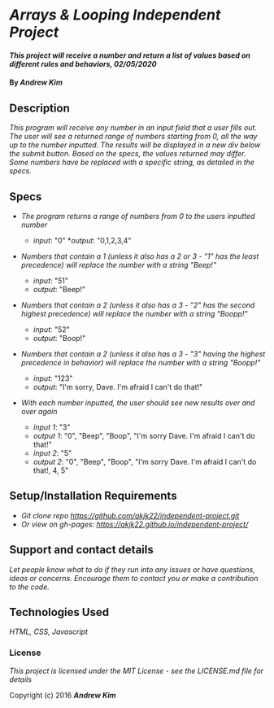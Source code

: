 # _Arrays & Looping Independent Project_

#### _This project will receive a number and return a list of values based on different rules and behaviors, 02/05/2020_

#### By _**Andrew Kim**_

## Description

_This program will receive any number in an input field that a user fills out. The user will see a returned range of numbers starting from 0, all the way up to the number inputted. The results will be displayed in a new div below the submit button. Based on the specs, the values returned may differ. Some numbers have be replaced with a specific string, as detailed in the specs._

## Specs

* _The program returns a range of numbers from 0 to the users inputted number_
  * _input_: "0"
  *_output_: "0,1,2,3,4"

* _Numbers that contain a 1 (unless it also has a 2 or 3 - "1" has the least precedence) will replace the number with a string "Beep!"_
  * _input_: "51"
  * _output_: "Beep!"

* _Numbers that contain a 2 (unless it also has a 3 - "2" has the second highest precedence) will replace the number with a string "Boopp!"_
  * _input_: "52"
  * _output_: "Boop!"

* _Numbers that contain a 2 (unless it also has a 3 - "3" having the highest precedence in behavior) will replace the number with a string "Boopp!"_
  * _input_: "123"
  * _output_: "I'm sorry, Dave. I'm afraid I can't do that!"

* _With each number inputted, the user should see new results over and over again_
  * _input 1_: "3"
  * _output 1_: "0", "Beep", "Boop", "I'm sorry Dave. I'm afraid I can't do that!"
  * _input 2_: "5"
  * _output 2_: "0", "Beep", "Boop", "I'm sorry Dave. I'm afraid I can't do that!, 4, 5"


## Setup/Installation Requirements

* _Git clone repo https://github.com/akjk22/independent-project.git_
* _Or view on gh-pages: https://akjk22.github.io/independent-project/_

## Support and contact details

_Let people know what to do if they run into any issues or have questions, ideas or concerns.  Encourage them to contact you or make a contribution to the code._

## Technologies Used

_HTML, CSS, Javascript_

### License

_This project is licensed under the MIT License - see the LICENSE.md file for details_

Copyright (c) 2016 **_Andrew Kim_**